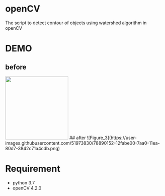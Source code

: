 # openCV

The script to detect contour of objects using watershed algorithm in openCV

# DEMO

## before
<img src="https://github.com/sayaka71/openCV/blob/master/grain.JPG" width="200">
## after
![Figure_3](https://user-images.githubusercontent.com/51973830/78890152-12fabe00-7aa0-11ea-80d7-3842c71a4cdb.png)

# Requirement
* python 3.7
* openCV 4.2.0
